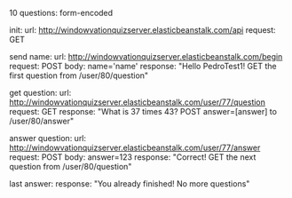 10 questions:
form-encoded

init:
	url:		http://windowvationquizserver.elasticbeanstalk.com/api
	request:	GET

send name:
	url:		http://windowvationquizserver.elasticbeanstalk.com/begin
	request:	POST
	body:		name='name'
	response:	"Hello PedroTest1! GET the first question from /user/80/question"

get question:
	url: 		http://windowvationquizserver.elasticbeanstalk.com/user/77/question
	request:	GET
	response: 	"What is 37 times 43? POST answer=[answer] to /user/80/answer"

answer question:
	url:		http://windowvationquizserver.elasticbeanstalk.com/user/77/answer
	request:	POST
	body:		answer=123
	response:	"Correct! GET the next question from /user/80/question"

last answer:
	response:	"You already finished! No more questions"

